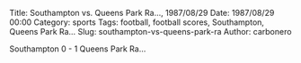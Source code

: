 Title: Southampton vs. Queens Park Ra…, 1987/08/29
Date: 1987/08/29 00:00
Category: sports
Tags: football, football scores, Southampton, Queens Park Ra…
Slug: southampton-vs-queens-park-ra
Author: carbonero


Southampton 0 - 1 Queens Park Ra…
